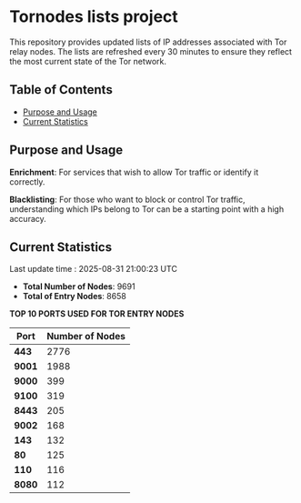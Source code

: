 # Tornodes lists project

This repository provides updated lists of IP addresses associated with Tor relay nodes. The lists are refreshed every 30 minutes to ensure they reflect the most current state of the Tor network.

## Table of Contents

- [Purpose and Usage](#purpose-and-usage)
- [Current Statistics](#current-statistics)


## Purpose and Usage

**Enrichment**: For services that wish to allow Tor traffic or identify it correctly.

**Blacklisting**: For those who want to block or control Tor traffic, understanding which IPs belong to Tor can be a starting point with a high accuracy.

## Current Statistics

Last update time : 2025-08-31 21:00:23 UTC

- **Total Number of Nodes**: 9691
- **Total of Entry Nodes**: 8658

**TOP 10 PORTS USED FOR TOR ENTRY NODES**

| **Port** | **Number of Nodes** |
|------|-----------------|
| **443**   | 2776  |
| **9001**   | 1988  |
| **9000**   | 399  |
| **9100**   | 319  |
| **8443**   | 205  |
| **9002**   | 168  |
| **143**   | 132  |
| **80**   | 125  |
| **110**   | 116  |
| **8080**   | 112  |

